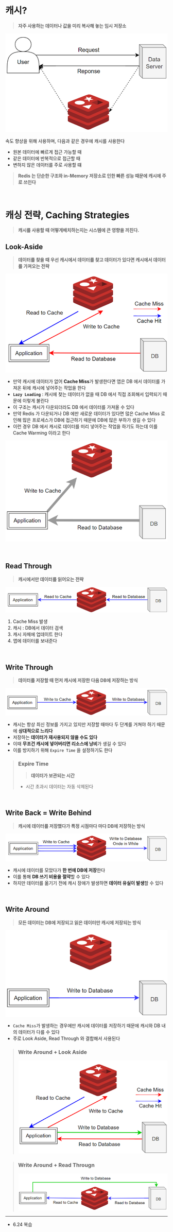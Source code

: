 # 캐시?

> **자주 사용하는 데이터나 값을 미리 복사해 놓는 임시 저장소**

<div align="center">

![img.png](../../z-Image/img6/캐시란.png)

</div>

속도 향상을 위해 사용하며, 다음과 같은 경우에 캐시를 사용한다

* 원본 데이터에 빠르게 접근 가능할 때
* 같은 데이터에 반복적으로 접근할 때
* 변하지 않은 데이터를 주로 사용할 떄

> **Redis 는 단순한 구조와 in-Memory 저장소로 인한 빠른 성능 때문에 캐시에 주로 쓰인다**

<br>

# 캐싱 전략, Caching Strategies

> **캐시를 사용할 때 어떻게배치하는지는 시스템에 큰 영향을 끼친다.**

## Look-Aside

> **데이터를 찾을 때 우선 캐시에서 데이터를 찾고 데이터가 있다면 캐시에서 데이터를 가져오는 전략**
<div align="center">

![img.png](../../z-Image/img6/Look-Aside.png)

</div>

* 만약 캐시에 데이터가 없어 **Cache Miss**가 발생한다면 앱은 DB 에서 데이터를 가져온 뒤에 캐시에 넣어주는 작업을 한다
* **`Lazy Loading`** : 캐시에 찾는 데이터가 없을 때 DB 에서 직접 조회해서 입력되기 때문에 이렇게 불린다
* 이 구조는 캐시가 다운되더라도 DB 에서 데이터를 가져올 수 있다
* 만약 Redis 가 다운되거나 DB 에만 새로운 데이터가 있다면 많은 Cache Miss 로 인해 많은 프로세스가 DB에 접근하기 때문에 DB에 많은 부하가 생길 수 있다
* 이런 경우 DB 에서 캐시로 데이터를 미리 넣어주는 작업을 하기도 하는데 이를 Cache Warming 이라고 한다

<div align="center">

![img.png](../../z-Image/img6/Cache%20Warming.png)

</div>

<br>

## Read Through

> **캐시에서만 데이터를 읽어오는 전략**

<div align="center">

![img.png](../../z-Image/img6/Read%20Trough.png)

</div>

1. Cache Miss 발생
2. 캐시 : DB에서 데이터 검색
3. 캐시 자체에 업데이트 한다
4. 앱에 데이터를 보내준다

<br>

## Write Through

> **데이터를 저장할 때 먼저 캐시에 저장한 다음 DB에 저장하는 방식**

<div align="center">

![img.png](../../z-Image/img6/Write%20Through.png)

</div>

* 캐시는 항상 최신 정보를 가지고 있지만 저장할 때마다 두 단계를 거쳐야 하기 때문에 **상대적으로 느리다**
* 저장하는 **데이터가 재사용되지 않을 수도 있다**
* 이때 **무조건 캐시에 넣어버리면 리소스에 낭비**가 생길 수 있다
* 이를 방지하기 위해 `Expire Time` 을 설정하기도 한다

> ### Expire Time
> > **데이터가 보관되는 시간**
> * 시간 초과시 데이터는 자동 삭제된다

<br>

## Write Back = Write Behind

> **캐시에 데이터를 저장했다가 특정 시점마다 마다 DB에 저장하는 방식**

<div align="center">

![img.png](../../z-Image/img6/Write%20Back.png)

</div>

* 캐시에 데이터를 모았다가 **한 번에 DB에 저장**한다
* 이를 통해 **DB 쓰기 비용을 절약**할 수 있다
* 하지만 데이터를 옮기기 전에 캐시 장애가 발생하면 **데이터 유실이 발생**할 수 있다

<br>

## Write Around

> **모든 데이터는 DB에 저장되고 읽은 데이터만 캐시에 저장되는 방식**

<div align="center">

![img.png](../../z-Image/img6/Write%20Around.png)

</div>

* `Cache Miss`가 발생하는 경우에만 캐시에 데이터를 저장하기 때문에 캐시와 DB 내의 데이터가 다를 수 있다
* 주로 Look Aside, Read Through 와 결합해서 사용된다

> ### Write Around + Look Aside
> ![img.png](../../z-Image/img6/Write%20Around%20+%20Look%20Aside.png)


> ### Write Around + Read Througn
> ![img.png](../../z-Image/img6/Write%20Around%20+%20Read%20Through.png)

---
* 6.24 복습